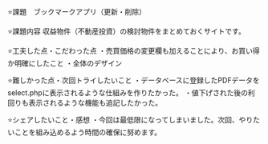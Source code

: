 ⭐️課題　ブックマークアプリ（更新・削除）

⭐️課題内容
収益物件（不動産投資）の検討物件をまとめておくサイトです。

⭐️工夫した点・こだわった点
・売買価格の変更欄も加えることにより、お買い得か明確にしたこと
・全体のデザイン

⭐️難しかった点・次回トライしたいこと
・データベースに登録したPDFデータをselect.phpに表示されるような仕組みを作りたかった。
・値下げされた後の利回りも表示されるような機能も追記したかった。

⭐️シェアしたいこと・感想
・今回は最低限になってしまいました。次回、やりたいことを組み込めるよう時間の確保に努めます。